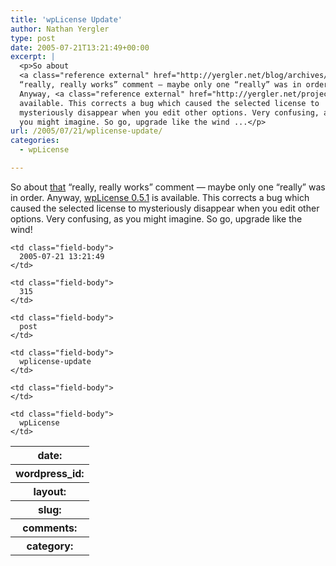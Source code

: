 ```yaml
---
title: 'wpLicense Update'
author: Nathan Yergler
type: post
date: 2005-07-21T13:21:49+00:00
excerpt: |
  <p>So about
  <a class="reference external" href="http://yergler.net/blog/archives/2005/07/12/wplicense-updated-and-it-really-really-works">that</a>
  “really, really works” comment — maybe only one “really” was in order.
  Anyway, <a class="reference external" href="http://yergler.net/projects/wplicense">wpLicense 0.5.1</a> is
  available. This corrects a bug which caused the selected license to
  mysteriously disappear when you edit other options. Very confusing, as
  you might imagine. So go, upgrade like the wind ...</p>
url: /2005/07/21/wplicense-update/
categories:
  - wpLicense

---
```

So about [that][1]  “really, really works” comment — maybe only one “really” was in order. Anyway, [wpLicense 0.5.1][2]  is available. This corrects a bug which caused the selected license to mysteriously disappear when you edit other options. Very confusing, as you might imagine. So go, upgrade like the wind!

<table class="docutils field-list" frame="void" rules="none">
  <col class="field-name" /> <col class="field-body" /> <tr class="field">
    <th class="field-name">
      date:
    </th>

    <td class="field-body">
      2005-07-21 13:21:49
    </td>
  </tr>

  <tr class="field">
    <th class="field-name">
      wordpress_id:
    </th>

    <td class="field-body">
      315
    </td>
  </tr>

  <tr class="field">
    <th class="field-name">
      layout:
    </th>

    <td class="field-body">
      post
    </td>
  </tr>

  <tr class="field">
    <th class="field-name">
      slug:
    </th>

    <td class="field-body">
      wplicense-update
    </td>
  </tr>

  <tr class="field">
    <th class="field-name">
      comments:
    </th>

    <td class="field-body">
    </td>
  </tr>

  <tr class="field">
    <th class="field-name">
      category:
    </th>

    <td class="field-body">
      wpLicense
    </td>
  </tr>
</table>

 [1]: http://yergler.net/blog/archives/2005/07/12/wplicense-updated-and-it-really-really-works
 [2]: http://yergler.net/projects/wplicense